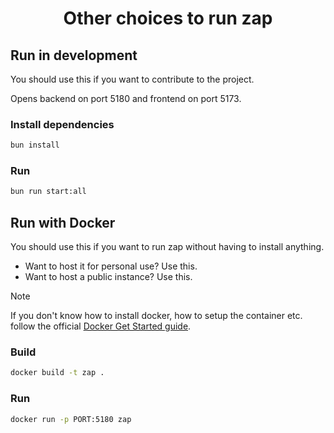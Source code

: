 <h1 style="text-align: center;">Other choices to run zap</h1>

## Run in development

You should use this if you want to contribute to the project.

Opens backend on port 5180 and frontend on port 5173.

### Install dependencies

```bash
bun install
```

### Run

```bash
bun run start:all
```

## Run with Docker

You should use this if you want to run zap without having to install anything.

- Want to host it for personal use? Use this.
- Want to host a public instance? Use this.

> [!NOTE]  
> If you don't know how to install docker, how to setup the container etc. follow the official [Docker Get Started guide](https://docs.docker.com/get-started/).

### Build

```bash
docker build -t zap .
```

### Run

```bash
docker run -p PORT:5180 zap
```
